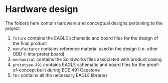 # Hardware design

The folders here contain hardware and conceptual designs pertaining to the project.
1. `future` contains the EAGLE schematic and board files for the design of the final product
2. `manufacturer` contains reference material used in the design (i.e. other OBD-II interpreter board)
3. `mechanical` contains the Solidworks files associated with product casing 
4. `prototype-491` contains EAGLE schematic and board files for the proof-of-concept built during ECE 491 Capstone
5. `lbr` contains all the necessary EAGLE libraries 

